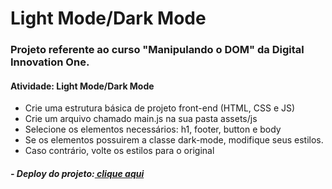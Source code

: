<h1>Light Mode/Dark Mode</h1>

<h3>Projeto referente ao curso "Manipulando o DOM" da Digital Innovation One.</h3>

<h4>Atividade: Light Mode/Dark Mode</h4>
<ul>
  <li>Crie uma estrutura básica de projeto front-end (HTML, CSS e JS)</li>
  <li>Crie um arquivo chamado main.js na sua pasta assets/js</li>
  <li>Selecione os elementos necessários: h1, footer, button e body</li>
  <li>Se os elementos possuirem a classe dark-mode, modifique seus estilos.</li>
  <li>Caso contrário, volte os estilos para o original</li>
</ul>

<h5>- Deploy do projeto:<a href="https://mfcastilho.github.io/Atividade-Light_Mode-Dark_Mode/"> clique aqui</a></h5>




